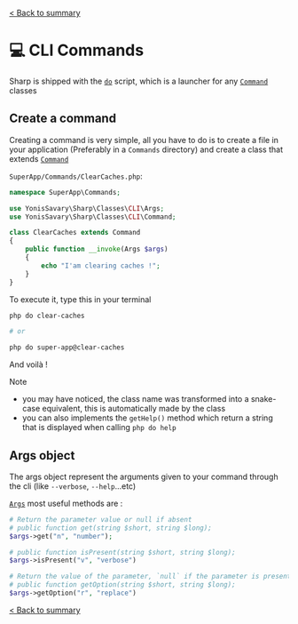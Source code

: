 [< Back to summary](../README.md)

# 💻 CLI Commands

Sharp is shipped with the [`do`](../../src/Core/Server/do) script,
which is a launcher for any [`Command`](../../src/Classes/CLI/Command.php) classes

## Create a command

Creating a command is very simple, all you have to do is to create a file in your application (Preferably in a `Commands` directory) and create a class that extends [`Command`](../../src/Classes/CLI/Command.php)

`SuperApp/Commands/ClearCaches.php`:
```php
namespace SuperApp\Commands;

use YonisSavary\Sharp\Classes\CLI\Args;
use YonisSavary\Sharp\Classes\CLI\Command;

class ClearCaches extends Command
{
    public function __invoke(Args $args)
    {
        echo "I'am clearing caches !";
    }
}
```

To execute it, type this in your terminal
```bash
php do clear-caches

# or

php do super-app@clear-caches
```
And voilà !

> [!NOTE]
> - you may have noticed, the class name was transformed into a snake-case equivalent, this is automatically made by the class
> - you can also implements the `getHelp()` method which return a string that is displayed when calling `php do help`

## Args object

The args object represent the arguments given to your command through the cli (like `--verbose`, `--help`...etc)

[`Args`](../../src/Classes/CLI/Args.php) most useful methods are :
```php
# Return the parameter value or null if absent
# public function get(string $short, string $long);
$args->get("n", "number");

# public function isPresent(string $short, string $long);
$args->isPresent("v", "verbose")

# Return the value of the parameter, `null` if the parameter is present but has no value, `false` is the parameter is not present
# public function getOption(string $short, string $long);
$args->getOption("r", "replace")
```

[< Back to summary](../README.md)
